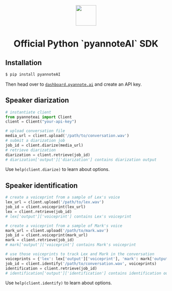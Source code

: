 <p align="center">
  <a href="https://pyannote.ai/" target="blank"><img src="https://avatars.githubusercontent.com/u/162698670" width="64" /></a>
</p>

<div align="center">
    <h1>Official Python `pyannoteAI` SDK </h1>
</div>


## Installation

```bash
$ pip install pyannoteAI
```

Then head over to [`dashboard.pyannote.ai`](https://dashboard.pyannote.ai) and create an API key.

## Speaker diarization 

```python
# instantiate client
from pyannoteai import Client
client = Client("your-api-key")

# upload conversation file
media_url = client.upload('/path/to/conversation.wav')
# submit a diarization job
job_id = client.diarize(media_url)
# retrieve diarization
diarization = client.retrieve(job_id)
# diarization['output']['diarization'] contains diarization output
```

Use `help(client.diarize)` to learn about options.

## Speaker identification

```python
# create a voiceprint from a sample of Lex's voice
lex_url = client.upload('/path/to/lex.wav')
job_id = client.voiceprint(lex_url)
lex = client.retrieve(job_id)
# lex['output']['voiceprint'] contains Lex's voiceprint

# create a voiceprint from a sample of Mark's voice
mark_url = client.upload('/path/to/mark.wav')
job_id = client.voiceprint(mark_url)
mark = client.retrieve(job_id)
# mark['output']['voiceprint'] contains Mark's voiceprint

# use those voiceprints to track Lex and Mark in the conversation
voiceprints = {'lex': lex['output']['voiceprint'], 'mark': mark['output']['voiceprint']}
job_id = client.identify('/path/to/conversation.wav', voiceprints)
identification = client.retrieve(job_id)
# identification['output']['identification'] contains identification output
```

Use `help(client.identify)` to learn about options.
